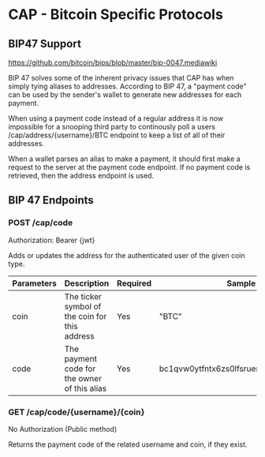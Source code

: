# CAP - Bitcoin Specific Protocols

## BIP47 Support

<https://github.com/bitcoin/bips/blob/master/bip-0047.mediawiki>

BIP 47 solves some of the inherent privacy issues that CAP has when simply tying aliases to addresses. According to BIP 47, a "payment code" can be used by the sender's wallet to generate new addresses for each payment.

When using a payment code instead of a regular address it is now impossible for a snooping third party to continously poll a users /cap/address/{username}/BTC endpoint to keep a list of all of their addresses.

When a wallet parses an alias to make a payment, it should first make a request to the server at the payment code endpoint. If no payment code is retrieved, then the address endpoint is used.

## BIP 47 Endpoints

### POST /cap/code

Authorization: Bearer {jwt}

Adds or updates the address for the authenticated user of the given coin type.

| Parameters | Description | Required | Sample Value |
| ---------- | ----------- | -------- | ------------ |
| coin | The ticker symbol of the coin for this address | Yes | "BTC"
| code | The payment code for the owner of this alias | Yes | bc1qvw0ytfntx6zs0lfsruem6xwj0mewng523ktatp

### GET /cap/code/{username}/{coin}

No Authorization (Public method)

Returns the payment code of the related username and coin, if they exist.